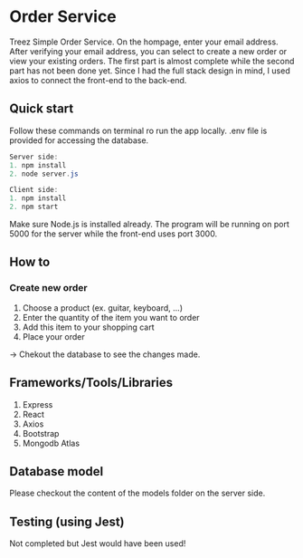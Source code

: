 # Order Service
Treez Simple Order Service. On the hompage, enter your email address. After verifying your email address,
you can select to create a new order or view your existing orders. The first part is almost complete while 
the second part has not been done yet. Since I had the full stack design in mind, I used axios to connect 
the front-end to the back-end.

## Quick start
Follow these commands on terminal ro run the app locally. .env file is provided for accessing the database.
```java
Server side: 
1. npm install
2. node server.js

Client side: 
1. npm install
2. npm start

```
Make sure Node.js is installed already. The program will be running on port 5000 for the server while
the front-end uses port 3000.

## How to
### Create new order
1. Choose a product (ex. guitar, keyboard, ...)
2. Enter the quantity of the item you want to order
3. Add this item to your shopping cart
4. Place your order

-> Chekout the database to see the changes made. 

## Frameworks/Tools/Libraries

1. Express
2. React
3. Axios
4. Bootstrap
5. Mongodb Atlas

## Database model
Please checkout the content of the models folder on the server side.

## Testing (using Jest)
Not completed but Jest would have been used!


